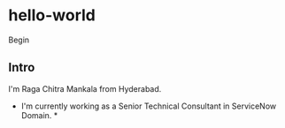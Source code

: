 # hello-world
Begin

## Intro

I'm Raga Chitra Mankala from Hyderabad.
* I'm currently working as a Senior Technical Consultant in ServiceNow Domain. *

